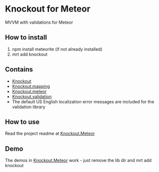 # Knockout for Meteor

MVVM with validations for Meteor

## How to install 
1. npm install meteorite (if not already installed)
2. mrt add knockout

## Contains
* [Knockout](https://github.com/SteveSanderson/knockout)
* [Knockout.mapping](https://github.com/SteveSanderson/knockout.mapping)
* [Knockout.meteor](https://github.com/steveluscher/knockout.meteor)
* [Knockout.validation](https://github.com/ericmbarnard/Knockout-Validation) 
* The default US English localization error messages are included for the validation library

## How to use
Read the project readme at [Knockout.Meteor](https://github.com/steveluscher/knockout.meteor)

## Demo
The demos in [Knockout.Meteor](https://github.com/steveluscher/knockout.meteor) work - just remove the lib dir and mrt add knockout